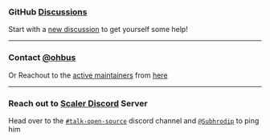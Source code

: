 ### GitHub [Discussions](https://github.com/scaleracademy/twitter-backend-java/discussions)
Start with a [new discussion](https://github.com/scaleracademy/twitter-backend-java/discussions/new) to get yourself some help!


***


### Contact [@ohbus](https://subho.xyz/site/en/contact.html)
Or Reachout to the [active maintainers](https://github.com/ohbus) from [here](https://github.com/scaleracademy/twitter-backend-java/wiki/Team)


***


### Reach out to [Scaler Discord](https://discord.gg/8x9vUbMCJb) Server
Head over to the [`#talk-open-source`](https://discord.gg/8x9vUbMCJb) discord channel and [`@Subhrodip`](https://discordapp.com/users/386265152301039616) to ping him